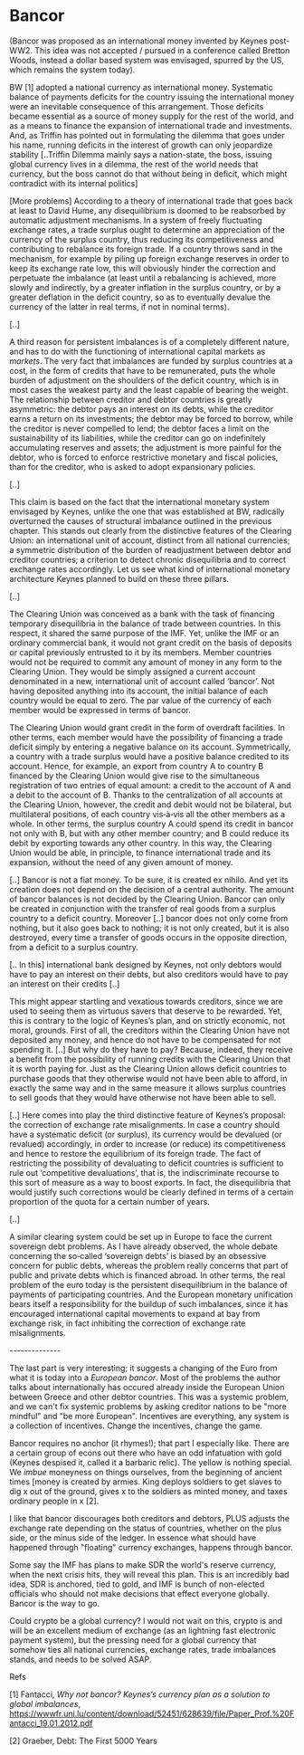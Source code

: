 # Bancor

(Bancor was proposed as an international money invented by Keynes
post-WW2. This idea was not accepted / pursued in a conference called
Bretton Woods, instead a dollar based system was envisaged, spurred by
the US, which remains the system today).

BW [1] adopted a national currency as international money.  Systematic
balance of payments deficits for the country issuing the international
money were an inevitable consequence of this arrangement. Those
deficits became essential as a source of money supply for the rest of
the world, and as a means to finance the expansion of international
trade and investments.  And, as Triffin has pointed out in formulating
the dilemma that goes under his name, running deficits in the interest
of growth can only jeopardize stability [..Triffin Dilemma mainly says
a nation-state, the boss, issuing global currency lives in a dilemma,
the rest of the world needs that currency, but the boss cannot do that
without being in deficit, which might contradict with its internal
politics]

[More problems] According to a theory of international trade that goes
back at least to David Hume, any disequilibrium is doomed to be
reabsorbed by automatic adjustment mechanisms. In a system of freely
fluctuating exchange rates, a trade surplus ought to determine an
appreciation of the currency of the surplus country, thus reducing its
competitiveness and contributing to rebalance its foreign trade.  If a
country throws sand in the mechanism, for example by piling up foreign
exchange reserves in order to keep its exchange rate low, this will
obviously hinder the correction and perpetuate the imbalance (at least
until a rebalancing is achieved, more slowly and indirectly, by a
greater inflation in the surplus country, or by a greater deflation in
the deficit country, so as to eventually devalue the currency of the
latter in real terms, if not in nominal terms).

[..]

A third reason for persistent imbalances is of a completely different
nature, and has to do with the functioning of international capital
markets as *markets*. The very fact that imbalances are funded by
surplus countries at a cost, in the form of credits that have to be
remunerated, puts the whole burden of adjustment on the shoulders of
the deficit country, which is in most cases the weakest party and the
least capable of bearing the weight.  The relationship between
creditor and debtor countries is greatly asymmetric: the debtor pays
an interest on its debts, while the creditor earns a return on its
investments; the debtor may be forced to borrow, while the creditor is
never compelled to lend; the debtor faces a limit on the
sustainability of its liabilities, while the creditor can go on
indefinitely accumulating reserves and assets; the adjustment is more
painful for the debtor, who is forced to enforce restrictive monetary
and fiscal policies, than for the creditor, who is asked to adopt
expansionary policies.

[..]

This claim is based on the fact that the international monetary system
envisaged by Keynes, unlike the one that was established at BW,
radically overturned the causes of structural imbalance outlined in
the previous chapter. This stands out clearly from the distinctive
features of the Clearing Union: an international unit of account,
distinct from all national currencies; a symmetric distribution of the
burden of readjustment between debtor and creditor countries; a
criterion to detect chronic disequilibria and to correct exchange
rates accordingly.  Let us see what kind of international monetary
architecture Keynes planned to build on these three pillars.

[..]

The Clearing Union was conceived as a bank with the task of financing
temporary disequilibria in the balance of trade between countries. In
this respect, it shared the same purpose of the IMF. Yet, unlike the
IMF or an ordinary commercial bank, it would not grant credit on the
basis of deposits or capital previously entrusted to it by its
members. Member countries would not be required to commit any amount
of money in any form to the Clearing Union. They would be simply
assigned a current account denominated in a new, international unit of
account called ‘bancor’.  Not having deposited anything into its
account, the initial balance of each country would be equal to
zero. The par value of the currency of each member would be expressed
in terms of bancor.

The Clearing Union would grant credit in the form of overdraft
facilities. In other terms, each member would have the possibility of
financing a trade deficit simply by entering a negative balance on its
account.  Symmetrically, a country with a trade surplus would have a
positive balance credited to its account.  Hence, for example, an
export from country A to country B financed by the Clearing Union
would give rise to the simultaneous registration of two entries of
equal amount: a credit to the account of A and a debit to the account
of B. Thanks to the centralization of all accounts at the Clearing
Union, however, the credit and debit would not be bilateral, but
multilateral positions, of each country vis‐à‐vis all the other
members as a whole.  In other terms, the surplus country A could spend
its credit in bancor not only with B, but with any other member
country; and B could reduce its debit by exporting towards any other
country.  In this way, the Clearing Union would be able, in principle,
to finance international trade and its expansion, without the need of
any given amount of money.

[..] Bancor is not a fiat money. To be sure, it is created ex
nihilo. And yet its creation does not depend on the decision of a
central authority.  The amount of bancor balances is not decided by
the Clearing Union.  Bancor can only be created in conjunction with
the transfer of real goods from a surplus country to a deficit
country. Moreover [..] bancor does not only come from nothing, but it
also goes back to nothing; it is not only created, but it is also
destroyed, every time a transfer of goods occurs in the opposite
direction, from a deficit to a surplus country.

[.. In this] international bank designed by Keynes, not only debtors
would have to pay an interest on their debts, but also creditors would
have to pay an interest on their credits [..]

This might appear startling and vexatious towards creditors, since we
are used to seeing them as virtuous savers that deserve to be
rewarded.  Yet, this is contrary to the logic of Keynes’s plan, and on
strictly economic, not moral, grounds. First of all, the creditors
within the Clearing Union have not deposited any money, and hence do
not have to be compensated for not spending it. [..] But why do they
have to pay? Because, indeed, they receive a benefit from the
possibility of running credits with the Clearing Union that it is
worth paying for. Just as the Clearing Union allows deficit countries
to purchase goods that they otherwise would not have been able to
afford, in exactly the same way and in the same measure it allows
surplus countries to sell goods that they would have otherwise not
have been able to sell.

[..] Here comes into play the third distinctive feature of Keynes’s
proposal: the correction of exchange rate misalignments.  In case a
country should have a systematic deficit (or surplus), its currency
would be devalued (or revalued) accordingly, in order to increase (or
reduce) its competitiveness and hence to restore the equilibrium of
its foreign trade.  The fact of restricting the possibility of
devaluating to deficit countries is sufficient to rule out
‘competitive devaluations’, that is, the indiscriminate recourse to
this sort of measure as a way to boost exports. In fact, the
disequilibria that would justify such corrections would be clearly
defined in terms of a certain proportion of the quota for a certain
number of years.

[..]

A similar clearing system could be set up in Europe to face the
current sovereign debt problems.  As I have already observed, the
whole debate concerning the so‐called ‘sovereign debts’ is biased by
an obsessive concern for public debts, whereas the problem really
concerns that part of public and private debts which is financed
abroad. In other terms, the real problem of the euro today is the
persistent disequilibrium in the balance of payments of participating
countries. And the European monetary unification bears itself a
responsibility for the buildup of such imbalances, since it has
encouraged international capital movements to expand at bay from
exchange risk, in fact inhibiting the correction of exchange rate
misalignments.

*--------------*

The last part is very interesting; it suggests a changing of the Euro
from what it is today into a *European bancor*. Most of the problems
the author talks about internationally has occured already inside the
European Union between Greece and other debtor countries. This was a
systemic problem, and we can't fix systemic problems by asking
creditor nations to be "more mindful" and "be more
European". Incentives are everything, any system is a collection of
incentives. Change the incentives, change the game.

Bancor requires no anchor (it rhymes!); that part I especially
like. There are a certain group of econs out there who have an odd
infatuation with gold (Keynes despised it, called it a barbaric
relic). The yellow is nothing special. We *imbue* moneyness on things
ourselves, from the beginning of ancient times [money is created by
armies. King deploys soldiers to get slaves to dig x out of the
ground, gives x to the soldiers as minted money, and taxes ordinary
people in x [2].

I like that bancor discourages both creditors and debtors, PLUS
adjusts the exchange rate depending on the status of countries,
whether on the plus side, or the minus side of the ledger. In essence
what should have happened through "floating" currency exchanges,
happens through bancor.

Some say the IMF has plans to make SDR the world's reserve currency,
when the next crisis hits, they will reveal this plan. This is an
incredibly bad idea, SDR is anchored, tied to gold, and IMF is bunch
of non-elected officials who should not make decisions that effect
everyone globally. Bancor is the way to go.

Could crypto be a global currency? I would not wait on this, crypto is
and will be an excellent medium of exchange (as an lightning fast
electronic payment system), but the pressing need for a global
currency that somehow ties all national currencies, exchange rates,
trade imbalances stands, and needs to be solved ASAP.

Refs

[1] Fantacci, *Why not bancor? Keynes’s currency plan as a solution to global imbalances*,
    https://wwwfr.uni.lu/content/download/52451/628639/file/Paper_Prof.%20Fantacci_19.01.2012.pdf

[2] Graeber, Debt: The First 5000 Years


